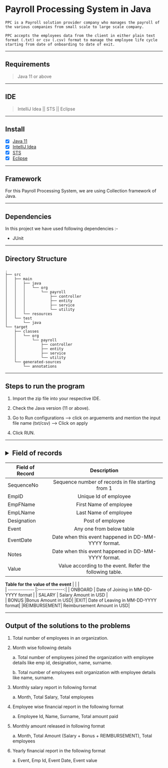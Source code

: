 # Payroll Processing System in Java

`PPC is a Payroll solution provider company who manages the payroll of the various companies from small scale to large scale company.`

`PPC accepts the employees data from the client in either plain text format (.txt) or csv (.csv) format to manage the employee life cycle starting from date of onboarding to date of exit.`

---
## Requirements

> Java 11 or above

---

## IDE 
> IntelliJ Idea || STS || Eclipse

---

## Install
- [x]  [Java 11](https://www.oracle.com/in/java/technologies/javase/jdk11-archive-downloads.html)
- [x] [IntelliJ Idea](https://www.jetbrains.com/idea/download/#section=windows)
- [x] [STS ](https://spring.io/tools)
- [x] [Eclipse ](https://www.eclipse.org/downloads/)

---

## Framework

For this Payroll Processing System, we are using Collection framework of Java.

---

## Dependencies

In this project we have used following dependencies :-

- JUnit

---


## Directory Structure

```
.
├── src
│   ├── main
│   │   ├── java
│   │   │   └── org
│   │   │       └── payroll
│   │   │           ├── controller
│   │   │           ├── entity
│   │   │           ├── service
│   │   │           └── utility
│   │   └── resources
│   └── test
│       └── java
└── target
    ├── classes
    │   └── org
    │       └── payroll
    │           ├── controller
    │           ├── entity
    │           ├── service
    │           └── utility
    └── generated-sources
        └── annotations
```
---

## Steps to run the program

1. Import the zip file into your respective IDE.

2.  Check the Java version (11 or above).

3.  Go to Run configurations --> click on arguements and mention the input file name (txt/csv) --> Click on apply

4.  Click RUN.

----

## <details><summary>Field of records</summary>

| Field of Record        | Description|  
| ------------- |:-------------:| 
|SequenceNo     | Sequence number of records in file starting from 1 | 
| EmpID      | Unique Id of employee  |  
| EmpFName | First Name of employee      |    
|EmpLName | Last Name of employee|
|Designation| Post of employee|
|Event| Any one from below table|
| EventDate | Date when this event happened in DD-MM-YYYY format.|
|Notes|Date when this event happened in DD-MM-YYYY format.|
|Value| Value according to the event. Refer the following table. |

<b>Table for the value of the event</b>
| | |          
| ------------- |:-------------:| 
| ONBOARD     | Date of Joining in MM-DD-YYYY format | 
| SALARY      | Salary Amount in USD     |  
| BONUS  |Bonus Amount in USD|
|EXIT| Date of Leaving in MM-DD-YYYY format|
|REIMBURSEMENT| Reimbursement Amount in USD|

</details>

---

## Output of the solutions to the problems

1. Total number of employees in an organization.

2. Month wise following details

    a. Total number of employees joined the organization with employee details like emp id,
designation, name, surname.

    b. Total number of employees exit organization with employee details like name, surname.

3. Monthly salary report in following format

    a. Month, Total Salary, Total employees

4. Employee wise financial report in the following format

    a. Employee Id, Name, Surname, Total amount paid

5. Monthly amount released in following format

    a. Month, Total Amount (Salary + Bonus + REIMBURSEMENT), Total employees

6. Yearly financial report in the following format

    a. Event, Emp Id, Event Date, Event value
